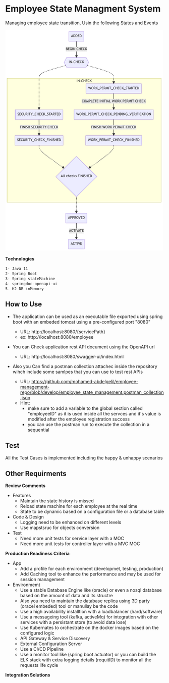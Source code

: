 # Employee State Managment System

Managing employee state transition, Usin the following States and Events

<img src="https://github.com/mohamed-abdelgelil/employee-management-repo/raw/main/requirments/state_transition_diagram.png" alt="state_transition_diagram" width="500" height="700">


**Technologies**


    1- Java 11
    2- Spring Boot
    3- Spring stateMachine
    4- springdoc-openapi-ui
    5- H2 DB inMemory
    
 
 ## **How to Use**
 
- The application can be used as an executable file exported using spring boot with an embeded tomcat using a pre-configured port "8080"
 
     - URL: http://localhost:8080/{servicePath}
     - ex: http://localhost:8080/employee
     
- You can Check application rest API document using the OpenAPI url
    - URL: http://localhost:8080/swagger-ui/index.html
    
- Also you Can find a postman collection attachec inside the repository wihch include some samlpes that you can use to test rest APIs
    - URL: https://github.com/mohamed-abdelgelil/employee-management-repo/blob/develop/employee_state_management.postman_collection.json
    - Hint:
        - make sure to add a variable to the global section called "employeeID" as it is used inside all the servces and it's value is modified after the employee registration success
        - you can use the postman run to execute the collection in a sequential
        
        
## **Test**

All the Test Cases is implemented including the happy & unhappy scenarios


## Other Requirments

**Review Comments**
- Features
    - Maintain the state history is missed
    - Reload state machine for each employee at the real time
    - State to be dynamic based on a configuration file or a database table
- Code & Design
    - Logging need to be enhanced on different levels
    - Use mapstsruc for objects conversion
- Test
    - Need more unit tests for service layer with a MOC
    - Need more unit tests for controller layer with a MVC MOC


**Production Readiness Criteria**
- App
    - Add a profile for each environment (developmet, testing, production)
    - Add Caching tool to enhance the performance and may be used for session management   
- Environmemt
    - Use a stable Database Engine like (oracle) or even a nosql database based on the amount of data and its structre
    - Also you need to maintain the database replica using 3D party (oracel embeded) tool or manullay be the code
    - Use a high availability installtion with a loadbalancer (hard/software)
    - Use a messageing tool (kafka, activeMq) for integration with other services with a persistant store (to avoid data lose)
    - Use Kubernates to orchestrate on the docker images based on the configured logic
    - API Gateway & Service Discovery
    - External Configuration Server
    - Use a CI/CD Pipeline
    - Use a monitor tool like (spring boot actuator) or you can build the ELK stack with extra logging details (requitID) to monitor all the requests life cycle


**Integration Solutions**
